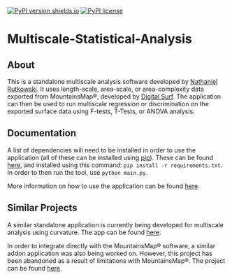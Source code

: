 [![PyPI version shields.io](https://img.shields.io/pypi/v/multiscale-statistical-analysis.svg)](https://pypi.org/project/multiscale-statistical-analysis/)
[![PyPI license](https://img.shields.io/pypi/l/multiscale-statistical-analysis.svg)](https://pypi.org/project/multiscale-statistical-analysis/)
# Multiscale-Statistical-Analysis
## About
This is a standalone multiscale analysis software developed by [Nathaniel Rutkowski](https://github.com/nrutkowski1).
It uses length-scale, area-scale, or area-complexity data exported from MountainsMap®, developed by [Digital Surf](https://www.digitalsurf.com/).
The application can then be used to run multiscale regression or discrimination on the exported surface data using F-tests, T-Tests, or ANOVA analysis.
## Documentation
A list of dependencies will need to be installed in order to use the application (all of these can be installed using [pip](https://pypi.org/project/pip/)). These can be found [here](https://github.com/MatthewSpofford/Multiscale-Statistical-Analysis/blob/master/requirements.txt), and installed using this command: `pip install -r requirements.txt`. In order to then run the tool, use `python main.py`.

More information on how to use the application can be found [here](https://github.com/MatthewSpofford/Multiscale-Statistical-Analysis/blob/master/Multiscale%20Statistical%20Analysis%20Manual.pdf).
## Similar Projects
A similar standalone application is currently being developed for multiscale analysis using curvature. The app can be found [here](https://github.com/MatthewSpofford/Multiscale-Curvature-Analysis).

In order to integrate directly with the MountainsMap® software, a similar addon application was also being worked on. However, this project has been abandoned as a result of limitations with MountainsMap®. The project can be found [here](https://github.com/MatthewSpofford/Mountains-Statistical-Addons).
